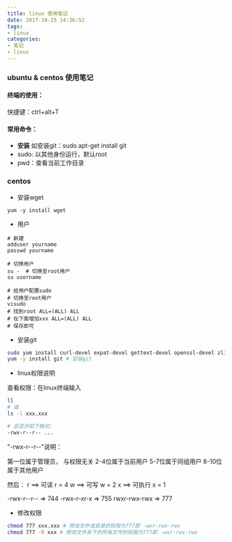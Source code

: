 ```yaml
---
title: linux 使用笔记
date: 2017-10-25 14:36:52
tags:
- linux
categories:
- 笔记
- linux
---
```


### ubuntu & centos 使用笔记

<!--more-->

#### 终端的使用：
快捷键：ctrl+alt+T

#### 常用命令：
- **安装** 如安装git：sudo apt-get install git
- sudo: 以其他身份运行，默认root
- pwd：查看当前工作目录


### centos

- 安装wget
```
yum -y install wget
```

- 用户

```
# 新建
adduser yourname
passwd yourname

# 切换用户
su -  # 切换至root用户
su username

# 给用户配置sudo
# 切换至root用户
visudo
# 找到root ALL=(ALL) ALL
# 在下面增加xxx ALL=(ALL) ALL
# 保存即可
```

- 安装git

```bash
sudo yum install curl-devel expat-devel gettext-devel openssl-devel zlib-devel gcc perl-ExtUtils-MakeMaker  # 安装依赖
yum -y install git # 安装git
```

- linux权限说明

查看权限：在linux终端输入

```bash
ll
# 或
ls -l xxx.xxx

# 会显示如下格式:
-rwx-r--r-- ...
```

"-rwx-r--r--"说明：

第一位属于管理员， 与权限无关
2-4位属于当前用户
5-7位属于同组用户
8-10位属于其他用户

然后：
r ==> 可读 r = 4
w ==> 可写 w = 2
x ==> 可执行 x = 1

-rwx-r--r-- => 744
-rwx-r-xr-x => 755
rwxr-rwx-rwx => 777

- 修改权限

```bash
chmod 777 xxx.xxx # 修改文件或目录的权限为777即 -wxr-rwx-rwx
chmod 777 -R xxx # 修改文件夹下的所有文件的权限为777即 -wxr-rwx-rwx
```